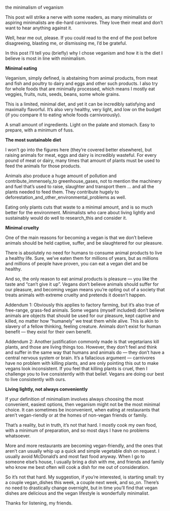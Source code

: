 the minimalism of veganism

This post will strike a nerve with some readers, as many minimalists or
aspiring minimalists are die-hard carnivores. They love their meat and don’t
want to hear anything against it.

Well, hear me out, please. If you could read to the end of the post before
disagreeing, blasting me, or dismissing me, I’d be grateful.

In this post I’ll tell you (briefly) why I chose veganism and how it is the
diet I believe is most in line with minimalism.

**Minimal eating**

Veganism, simply defined, is abstaining from animal products, from meat and
fish and poultry to dairy and eggs and other such products. I also try for
whole foods that are minimally processed, which means I mostly eat veggies,
fruits, nuts, seeds, beans, some whole grains.

This is a limited, minimal diet, and yet it can be incredibly satisfying and
maximally flavorful. It’s also very healthy, very light, and low on the budget
(if you compare it to eating whole foods carnivorously).

A small amount of ingredients. Light on the palate and stomach. Easy to
prepare, with a minimum of fuss.

**The most sustainable diet**

I won’t go into the figures here (they’re covered better elsewhere), but
raising animals for meat, eggs and dairy is incredibly wasteful. For every
pound of meat or dairy, many times that amount of plants must be used to feed
the animals for those products.

Animals also produce a huge amount of pollution and contribute_immensely_to
greenhouse_gases, not to mention the machinery and fuel that’s used to raise,
slaughter and transport them … and all the plants needed to feed them. They
contribute hugely to deforestation_and_other_environmental_problems as well.

Eating only plants cuts that waste to a minimal amount, and is so much better
for the environment. Minimalists who care about living lightly and sustainably
would do well to research_this and consider it.

**Minimal cruelty**

One of the main reasons for becoming a vegan is that we don’t believe animals
should be held captive, suffer, and be slaughtered for our pleasure.

There is absolutely no need for humans to consume animal products to live a
healthy life. Sure, we’ve eaten them for millions of years, but as millions and
millions of people have proven, you can eat a vegan diet and be healthy.

And so, the only reason to eat animal products is pleasure — you like the taste
and “can’t give it up”. Vegans don’t believe animals should suffer for our
pleasure, and becoming vegan means you’re opting out of a society that treats
animals with extreme cruelty and pretends it doesn’t happen.

Addendum 1: Obviously this applies to factory farming, but it’s also true of
free-range, grass-fed animals. Some vegans (myself included) don’t believe
animals are objects that should be used for our pleasure, kept captive and
killed, no matter how “humanely” we treat them while alive. This is akin to
slavery of a fellow thinking, feeling creature. Animals don’t exist for human
benefit — they exist for their own benefit.

Addendum 2: Another justification commonly made is that vegetarians kill
plants, and those are living things too. However, they don’t feel and think and
suffer in the same way that humans and animals do — they don’t have a central
nervous system or brain. It’s a fallacious argument — carnivores have no
problem with killing plants, and are only pointing this out to make vegans look
inconsistent. If you feel that killing plants is cruel, then I challenge you to
live consistently with that belief. Vegans are doing our best to live
consistently with ours.

**Living lightly, not always conveniently**

If your definition of minimalism involves always choosing the most convenient,
easiest options, then veganism might not be the most minimal choice. It can
sometimes be inconvenient, when eating at restaurants that aren’t vegan-riendly or at the homes of non-vegan friends or family.

That’s a reality, but in truth, it’s not that hard. I mostly cook my own food,
with a minimum of preparation, and so most days I have no problems whatsoever.

More and more restaurants are becoming vegan-friendly, and the ones that aren’t
can usually whip up a quick and simple vegetable dish on request. I usually
avoid McDonald’s and most fast food anyway. When I go to someone else’s house,
I usually bring a dish with me, and friends and family who know me best often
will cook a dish for me out of consideration.

So it’s not that hard. My suggestion, if you’re interested, is starting small:
try a couple vegan_dishes this week, a couple next week, and so_on. There’s no
need to drastically change overnight, but in time you’ll find that vegan dishes
are delicious and the vegan lifestyle is wonderfully minimalist.

Thanks for listening, my friends.

